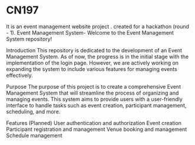 # CN197
It is an event management website project . created for a hackathon (round - 1).
Event Management System-
Welcome to the Event Management System repository!

Introduction
This repository is dedicated to the development of an Event Management System. As of now, the progress is in the initial stage with the implementation of the login page. However, we are actively working on expanding the system to include various features for managing events effectively.

Purpose
The purpose of this project is to create a comprehensive Event Management System that will streamline the process of organizing and managing events. This system aims to provide users with a user-friendly interface to handle tasks such as event creation, participant management, scheduling, and more.

Features (Planned)
User authentication and authorization
Event creation
Participant registration and management
Venue booking and management
Schedule management

